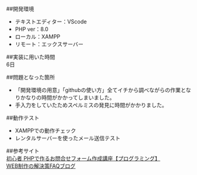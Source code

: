 ##開発環境
- テキストエディター：VScode
- PHP ver：8.0 
- ローカル：XAMPP
- リモート：エックスサーバー

##実装に用いた時間<br>
6日

##問題となった箇所
- 「開発環境の用意」「githubの使い方」全てイチから調べながらの作業となりかなりの時間がかかってしまいました。
- 手入力をしていたためスペルミスの発見に時間がかかりました。

##動作テスト
- XAMPPでの動作チェック
- レンタルサーバーを使ったメール送信テスト

##参考サイト<br>
[初心者 PHPで作るお問合せフォーム作成講座【プログラミング】](https://www.youtube.com/watch?v=yn5LKJ6gWr4&list=PL62gPb8y7YK6mvL9qKJlzY7c0z_LEg8H4/)<br>
[WEB制作の解決策FAQブログ](http://keylopment.com/faq/5738/)
